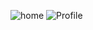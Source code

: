 ![home](https://user-images.githubusercontent.com/103870511/213913721-2db9f5c9-00a6-4b9c-bb96-c42a04cbb6b4.png)
![Profile](https://user-images.githubusercontent.com/103870511/213913730-9dc95058-7f9b-489f-90cc-07dfc77c0f2e.png)

